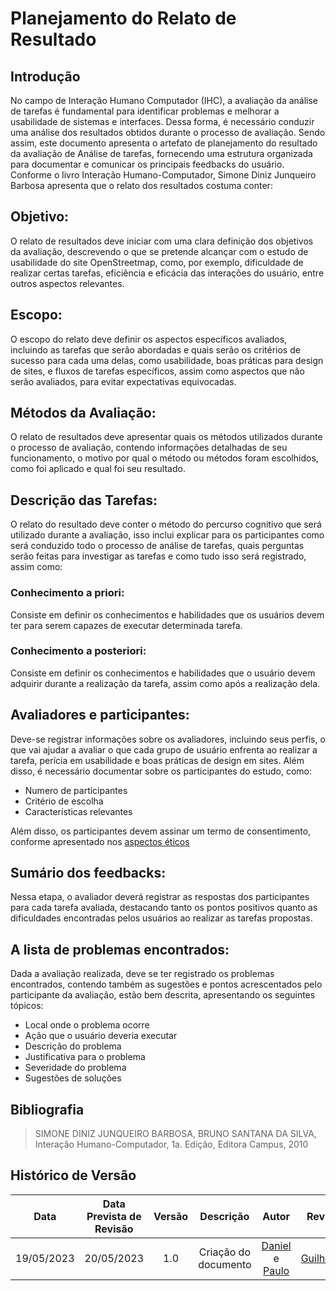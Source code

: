 # Planejamento do Relato de Resultado

## Introdução
No campo de Interação Humano Computador (IHC), a avaliação da análise de tarefas é fundamental para identificar problemas e melhorar a usabilidade de sistemas e interfaces. Dessa forma, é necessário conduzir uma análise dos resultados obtidos durante o processo de avaliação. Sendo assim, este documento apresenta o artefato de planejamento do resultado da avaliação de Análise de tarefas, fornecendo uma estrutura organizada para documentar e comunicar os principais feedbacks do usuário. Conforme o livro Interação Humano-Computador, Simone Diniz Junqueiro Barbosa apresenta que o relato dos resultados costuma conter:

## Objetivo:
O relato de resultados deve iniciar com uma clara definição dos objetivos da avaliação, descrevendo o que se pretende alcançar com o estudo de usabilidade do site OpenStreetmap, como, por exemplo, dificuldade de realizar certas tarefas, eficiência e eficácia das interações do usuário, entre outros aspectos relevantes.

## Escopo:
O  escopo do relato deve definir os aspectos específicos avaliados, incluindo as tarefas que serão abordadas e quais serão os critérios de sucesso para cada uma delas, como usabilidade, boas práticas para design de sites, e fluxos de tarefas específicos, assim como aspectos que não serão avaliados, para evitar expectativas equivocadas.

## Métodos da Avaliação:
O relato de resultados deve apresentar quais os métodos utilizados durante o processo de avaliação, contendo informações detalhadas de seu funcionamento, o motivo por qual o método ou métodos foram escolhidos, como foi aplicado e qual foi seu resultado.

## Descrição das Tarefas:
O relato do resultado deve conter o método do percurso cognitivo que será utilizado durante a avaliação, isso inclui explicar para os participantes como será conduzido todo o processo de análise de tarefas, quais perguntas serão feitas para investigar as tarefas e como tudo isso será registrado, assim como:
 
### Conhecimento a priori:
Consiste em definir os conhecimentos e habilidades  que os usuários devem ter para serem capazes de executar determinada tarefa.

### Conhecimento a posteriori:
Consiste em definir os conhecimentos e habilidades que o usuário devem adquirir durante a realização da tarefa, assim como após a realização dela.

## Avaliadores e participantes:
Deve-se registrar informações sobre os avaliadores, incluindo seus perfis, o que vai ajudar a avaliar o que cada grupo de usuário enfrenta ao realizar a tarefa, perícia em usabilidade e boas práticas de design em sites. Além disso, é necessário documentar sobre os participantes do estudo, como:

- Numero de participantes 
- Critério de escolha
- Características relevantes

Além disso, os participantes devem assinar um termo de consentimento, conforme apresentado nos [aspectos éticos](../../Planejamento/Aspectos_Eticos.md)

## Sumário dos feedbacks:
Nessa etapa, o avaliador deverá registrar as respostas dos participantes para cada tarefa avaliada, destacando tanto os pontos positivos quanto as dificuldades encontradas pelos usuários ao realizar as tarefas propostas.

## A lista de problemas encontrados:
Dada a avaliação realizada, deve se ter registrado os problemas encontrados, contendo também as sugestões e pontos acrescentados pelo participante da avaliação, estão bem descrita, apresentando os seguintes tópicos:

- Local onde o problema ocorre
- Ação que o usuário deveria executar
- Descrição do problema
- Justificativa para o problema
- Severidade do problema
- Sugestões de soluções


## Bibliografia

> SIMONE DINIZ JUNQUEIRO BARBOSA, BRUNO SANTANA DA SILVA, Interação Humano-Computador, 1a. Edição, Editora Campus, 2010

## Histórico de Versão
| Data | Data Prevista de Revisão | Versão | Descrição | Autor | Revisor |
| :--: | :----------------------: | :----: | :-------: | :---: | :-----: |
| 19/05/2023 |        20/05/2023        |  1.0   | Criação do documento | [Daniel](https://github.com/daniel-de-sousa) e [Paulo](https://github.com/PauloVictorFS)  | [Guilherme](https://github.com/guilhermekishimoto) |